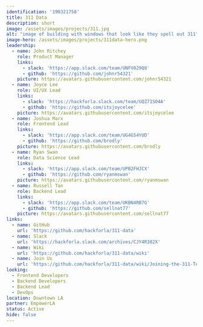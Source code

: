 ```yaml
---
identification: '190321758'
title: 311 Data
description: short
image: /assets/images/projects/311.jpg
alt: "image of building with windows that look like they spell out 311"
image-hero: /assets/images/projects/311data-hero.png
leadership:
  - name: John Ritchey
    role: Product Manager
    links:
      - slack: 'https://app.slack.com/team/UNFV029Q8'
      - github: 'https://github.com/johnr54321'
    picture: https://avatars.githubusercontent.com/johnr54321
  - name: Joyce Lee
    role: UI/UX Lead
    links:
      - slack: 'https://hackforla.slack.com/team/UQZ71S04A'
      - github: 'https://github.com/itsjoycelee'
    picture: https://avatars.githubusercontent.com/itsjoycelee
  - name: Joshua Marx
    role: Frontend Lead
    links:
      - slack: 'https://app.slack.com/team/UG4G54YUD'
      - github: 'https://github.com/brodly'
    picture: https://avatars.githubusercontent.com/brodly
  - name: Ryan Swan
    role: Data Science Lead
    links:
      - slack: 'https://app.slack.com/team/UPB2FHJCX'
      - github: 'https://github.com/ryanmswan'
    picture: https://avatars.githubusercontent.com/ryanmswan
  - name: Russell Tan
    role: Backend Lead
    links:
      - slack: 'https://app.slack.com/team/UKBN4RB7G'
      - github: 'https://github.com/sellnat77'
    picture: https://avatars.githubusercontent.com/sellnat77
links:
  - name: GitHub
    url: 'https://github.com/hackforla/311-data'
  - name: Slack
    url: 'https://hackforla.slack.com/archives/CJY4R382X'
  - name: Wiki
    url: 'https://github.com/hackforla/311-data/wiki'
  - name: Join Us
    url: 'https://github.com/hackforla/311-data/wiki/Joining-the-311-Team'
looking:
  - Frontend Developers
  - Backend Developers
  - Backend Lead
  - DevOps
location: Downtown LA
partner: EmpowerLA
status: Active
hide: false
---
```

